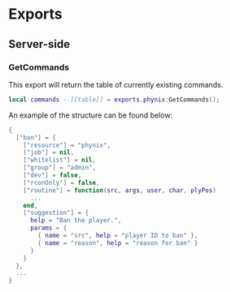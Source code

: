 # Exports

## Server-side

### GetCommands

This export will return the table of currently existing commands.

```lua title="server/main.lua"
local commands --[[table]] = exports.phynix:GetCommands();
```

An example of the structure can be found below:
```lua
{
  ["ban"] = {
    ["resource"] = "phynix",
    ["job"] = nil,
    ["whitelist"] = nil,
    ["group"] = "admin",
    ["dev"] = false,
    ["rconOnly"] = false,
    ["routine"] = function(src, args, user, char, plyPos)
      ...
    end,
    ["suggestion"] = {
      help = "Ban the player.",
      params = {
        { name = "src", help = "player ID to ban" },
        { name = "reason", help = "reason for ban" }
      }
    }
  },
  ...
}

```
